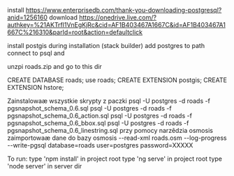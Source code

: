 install https://www.enterprisedb.com/thank-you-downloading-postgresql?anid=1256160
download https://onedrive.live.com/?authkey=%21AKTrfl1VnEgKjRc&cid=AF1B403467A1667C&id=AF1B403467A1667C%216310&parId=root&action=defaultclick

install postgis during installation (stack builder)
add postgres to path
connect to psql and

unzpi roads.zip and go to this dir

CREATE DATABASE roads;
use roads;
CREATE EXTENSION postgis;
CREATE EXTENSION hstore;


Zainstalowaæ wszystkie skrypty z paczki
psql -U postgres -d roads -f pgsnapshot_schema_0.6.sql
psql -U postgres -d roads -f pgsnapshot_schema_0.6_action.sql
psql -U postgres -d roads -f pgsnapshot_schema_0.6_bbox.sql
psql -U postgres -d roads -f pgsnapshot_schema_0.6_linestring.sql
przy pomocy narzêdzia osmosis zaimportowaæ dane do bazy
osmosis --read-xml roads.osm --log-progress --write-pgsql database=roads user=postgres password=XXXXX


To run:
type 'npm install' in project root
type 'ng serve' in project root
type 'node server' in server dir
